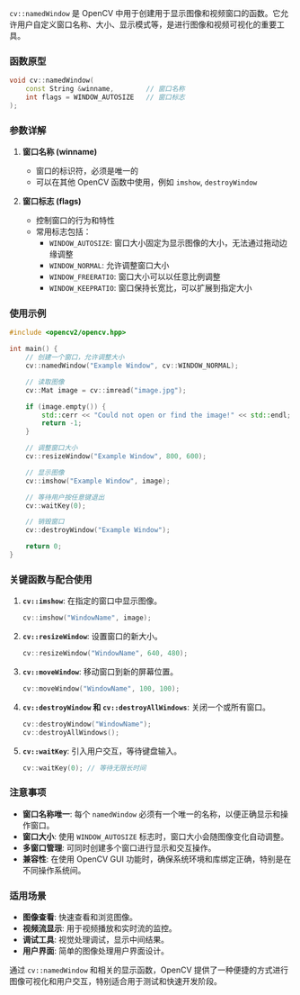 `cv::namedWindow` 是 OpenCV 中用于创建用于显示图像和视频窗口的函数。它允许用户自定义窗口名称、大小、显示模式等，是进行图像和视频可视化的重要工具。

### 函数原型

```cpp
void cv::namedWindow(
    const String &winname,        // 窗口名称
    int flags = WINDOW_AUTOSIZE   // 窗口标志
);
```

### 参数详解

1. **窗口名称 (winname)**
   - 窗口的标识符，必须是唯一的
   - 可以在其他 OpenCV 函数中使用，例如 `imshow`, `destroyWindow`

2. **窗口标志 (flags)**
   - 控制窗口的行为和特性
   - 常用标志包括：
     - `WINDOW_AUTOSIZE`: 窗口大小固定为显示图像的大小，无法通过拖动边缘调整
     - `WINDOW_NORMAL`: 允许调整窗口大小
     - `WINDOW_FREERATIO`: 窗口大小可以以任意比例调整
     - `WINDOW_KEEPRATIO`: 窗口保持长宽比，可以扩展到指定大小

### 使用示例

```cpp
#include <opencv2/opencv.hpp>

int main() {
    // 创建一个窗口，允许调整大小
    cv::namedWindow("Example Window", cv::WINDOW_NORMAL);

    // 读取图像
    cv::Mat image = cv::imread("image.jpg");

    if (image.empty()) {
        std::cerr << "Could not open or find the image!" << std::endl;
        return -1;
    }

    // 调整窗口大小
    cv::resizeWindow("Example Window", 800, 600);

    // 显示图像
    cv::imshow("Example Window", image);

    // 等待用户按任意键退出
    cv::waitKey(0);

    // 销毁窗口
    cv::destroyWindow("Example Window");

    return 0;
}
```

### 关键函数与配合使用

1. **`cv::imshow`**: 在指定的窗口中显示图像。
   ```cpp
   cv::imshow("WindowName", image);
   ```

2. **`cv::resizeWindow`**: 设置窗口的新大小。
   ```cpp
   cv::resizeWindow("WindowName", 640, 480);
   ```

3. **`cv::moveWindow`**: 移动窗口到新的屏幕位置。
   ```cpp
   cv::moveWindow("WindowName", 100, 100);
   ```

4. **`cv::destroyWindow` 和 `cv::destroyAllWindows`**: 关闭一个或所有窗口。
   ```cpp
   cv::destroyWindow("WindowName");
   cv::destroyAllWindows();
   ```

5. **`cv::waitKey`**: 引入用户交互，等待键盘输入。
   ```cpp
   cv::waitKey(0); // 等待无限长时间
   ```

### 注意事项

- **窗口名称唯一**: 每个 `namedWindow` 必须有一个唯一的名称，以便正确显示和操作窗口。
- **窗口大小**: 使用 `WINDOW_AUTOSIZE` 标志时，窗口大小会随图像变化自动调整。
- **多窗口管理**: 可同时创建多个窗口进行显示和交互操作。
- **兼容性**: 在使用 OpenCV GUI 功能时，确保系统环境和库绑定正确，特别是在不同操作系统间。

### 适用场景

- **图像查看**: 快速查看和浏览图像。
- **视频流显示**: 用于视频播放和实时流的监控。
- **调试工具**: 视觉处理调试，显示中间结果。
- **用户界面**: 简单的图像处理用户界面设计。

通过 `cv::namedWindow` 和相关的显示函数，OpenCV 提供了一种便捷的方式进行图像可视化和用户交互，特别适合用于测试和快速开发阶段。